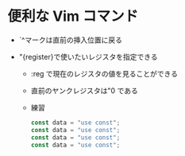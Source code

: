 # 便利な Vim コマンド

-   \`^マークは直前の挿入位置に戻る

-   "{register}で使いたいレジスタを指定できる

    -   :reg で現在のレジスタの値を見ることができる
    -   直前のヤンクレジスタは"0 である

    -   練習
        ```javascript
        const data = "use const";
        const data = "use const";
        const data = "use const";
        const data = "use const";
        ```

